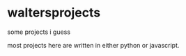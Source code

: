 # waltersprojects
some projects i guess

most projects here are written in either python or javascript.
